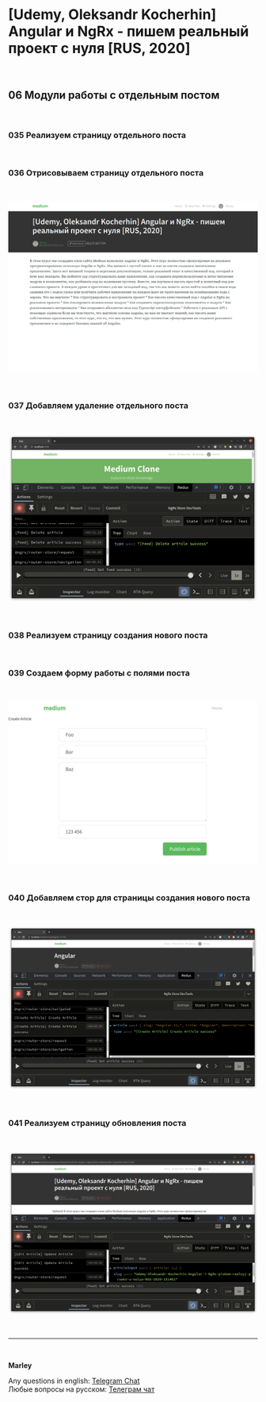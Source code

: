 # [Udemy, Oleksandr Kocherhin] Angular и NgRx - пишем реальный проект с нуля [RUS, 2020]

<br/>

## 06 Модули работы с отдельным постом

<br/>

### 035 Реализуем страницу отдельного поста

<br/>

### 036 Отрисовываем страницу отдельного поста

<br/>

![Application](/img/pic-m06-p01.png?raw=true)

<br/>

### 037 Добавляем удаление отдельного поста

<br/>

![Application](/img/pic-m06-p02.png?raw=true)

<br/>

### 038 Реализуем страницу создания нового поста

<br/>

### 039 Создаем форму работы с полями поста

<br/>

![Application](/img/pic-m06-p03.png?raw=true)

<br/>

### 040 Добавляем стор для страницы создания нового поста

<br/>

![Application](/img/pic-m06-p04.png?raw=true)

<br/>

### 041 Реализуем страницу обновления поста

<br/>

![Application](/img/pic-m06-p05.png?raw=true)

<br/>

---

<br/>

**Marley**

Any questions in english: <a href="https://jsdev.org/chat/">Telegram Chat</a>  
Любые вопросы на русском: <a href="https://jsdev.ru/chat/">Телеграм чат</a>
